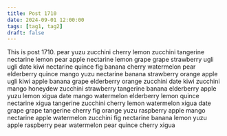 ```yaml
---
title: Post 1710
date: 2024-09-01 12:00:00
tags: [tag1, tag2]
draft: false
---
```

This is post 1710.
pear
yuzu
zucchini
cherry
lemon
zucchini
tangerine
nectarine
lemon
pear
apple
nectarine
lemon
grape
grape
strawberry
ugli
ugli
date
kiwi
nectarine
quince
fig
banana
cherry
watermelon
pear
elderberry
quince
mango
yuzu
nectarine
banana
strawberry
orange
apple
ugli
kiwi
apple
banana
grape
elderberry
orange
zucchini
date
kiwi
zucchini
mango
honeydew
zucchini
strawberry
tangerine
banana
elderberry
apple
yuzu
lemon
xigua
date
mango
watermelon
elderberry
lemon
quince
nectarine
xigua
tangerine
zucchini
cherry
lemon
watermelon
xigua
date
grape
grape
tangerine
cherry
fig
orange
yuzu
raspberry
apple
mango
nectarine
apple
watermelon
zucchini
fig
nectarine
banana
lemon
yuzu
apple
raspberry
pear
watermelon
pear
quince
cherry
xigua
